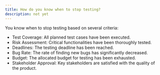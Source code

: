 ```yaml
---
title: How do you know when to stop testing?
description: not yet
---
```


You know when to stop testing based on several criteria:
- Test Coverage: All planned test cases have been executed.
- Risk Assessment: Critical functionalities have been thoroughly tested.
- Deadlines: The testing deadline has been reached.
- Bug Rate: The rate of finding new bugs has significantly decreased.
- Budget: The allocated budget for testing has been exhausted.
- Stakeholder Approval: Key stakeholders are satisfied with the quality of the product.

